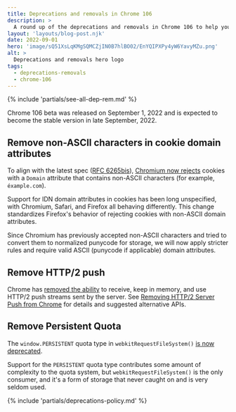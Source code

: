 ```yaml
---
title: Deprecations and removals in Chrome 106
description: >
  A round up of the deprecations and removals in Chrome 106 to help you plan.
layout: 'layouts/blog-post.njk'
date: 2022-09-01
hero: 'image/sQ51XsLqKMgSQMCZjIN0B7hlBO02/EnYQIPXPy4yW6YavyMZu.png'
alt: >
  Deprecations and removals hero logo
tags:
  - deprecations-removals
  - chrome-106
---
```


{% include 'partials/see-all-dep-rem.md' %}

Chrome 106 beta was released on September 1, 2022 and is expected to become the stable version in late September, 2022.

## Remove non-ASCII characters in cookie domain attributes

To align with the latest spec ([RFC 6265bis](https://datatracker.ietf.org/doc/html/draft-ietf-httpbis-rfc6265bis/#section-5.5)), [Chromium now rejects](https://www.chromestatus.com/feature/5534966262792192) cookies with a `Domain` attribute that contains non-ASCII characters (for example, `éxample.com`).

Support for IDN domain attributes in cookies has been long unspecified, with Chromium, Safari, and Firefox all behaving differently. This change standardizes Firefox's behavior of rejecting cookies with non-ASCII domain attributes.

Since Chromium has previously accepted non-ASCII characters and tried to convert them to normalized punycode for storage, we will now apply stricter rules and require valid ASCII (punycode if applicable) domain attributes.

## Remove HTTP/2 push

Chrome has [removed the ability](https://www.chromestatus.com/feature/6302414934114304) to receive, keep in memory, and use HTTP/2 push streams sent by the server. See [Removing HTTP/2 Server Push from Chrome](/blog/removing-push/) for details and suggested alternative APIs.

## Remove Persistent Quota

The `window.PERSISTENT` quota type in `webkitRequestFileSystem()` [is now deprecated](https://www.chromestatus.com/feature/5176235376246784).

Support for the `PERSISTENT` quota type contributes some amount of complexity to the quota system, but `webkitRequestFileSystem()` is the only consumer, and it's a form of storage that never caught on and is very seldom used.

{% include 'partials/deprecations-policy.md' %}
